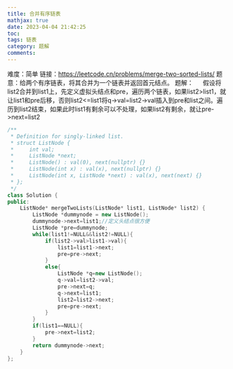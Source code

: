 ```yaml
---
title: 合并有序链表
mathjax: true
date: 2023-04-04 21:42:25
toc:
tags: 链表
category: 题解
comments:
---
```

难度：简单
链接：<https://leetcode.cn/problems/merge-two-sorted-lists/>
题意：给两个有序链表，将其合并为一个链表并返回首元结点。
题解：
&emsp; 假设将list2合并到list1上，先定义虚拟头结点和pre，遍历两个链表，如果list2>list1，就让list1和pre后移，否则list2<=list1将q->val=list2->val插入到pre和list之间。遍历到list2结束，如果此时list1有剩余可以不处理，如果list2有剩余，就让pre->next=list2
```c++
/**
 * Definition for singly-linked list.
 * struct ListNode {
 *     int val;
 *     ListNode *next;
 *     ListNode() : val(0), next(nullptr) {}
 *     ListNode(int x) : val(x), next(nullptr) {}
 *     ListNode(int x, ListNode *next) : val(x), next(next) {}
 * };
 */
class Solution {
public:
    ListNode* mergeTwoLists(ListNode* list1, ListNode* list2) {
        ListNode *dummynode = new ListNode();
        dummynode->next=list1;//定义头结点很方便
        ListNode *pre=dummynode;
        while(list1!=NULL&&list2!=NULL){
            if(list2->val>list1->val){
                list1=list1->next;
                pre=pre->next;
            }
            else{
                ListNode *q=new ListNode();
                q->val=list2->val;
                pre->next=q;
                q->next=list1;
                list2=list2->next; 
                pre=pre->next;
            }
        }
        if(list1==NULL){
            pre->next=list2;
        }
        return dummynode->next;
    }
};
```
